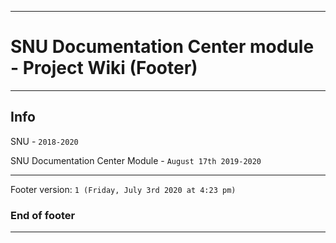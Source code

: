 
***

# SNU Documentation Center module - Project Wiki (Footer)

***

## Info

SNU - `2018-2020`

SNU Documentation Center Module - `August 17th 2019-2020`

***

Footer version: `1 (Friday, July 3rd 2020 at 4:23 pm)`

### End of footer

***
